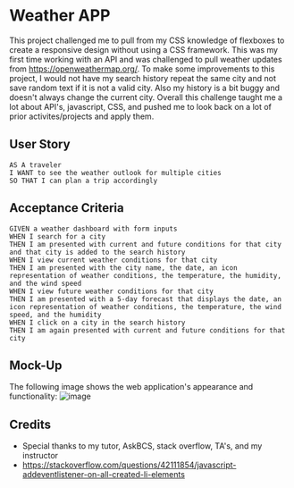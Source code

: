 #  Weather APP
This project challenged me to pull from my CSS knowledge of flexboxes to create a responsive design without using a CSS framework. This was my
first time working with an API and was challenged to pull weather updates from https://openweathermap.org/. To make some improvements to this project, I would not have my search history repeat the same city and not save random text if it is not a valid city. Also my history is a bit buggy and doesn't always change the current city. Overall this challenge taught me a lot about API's, javascript, CSS, and pushed me to look back on a lot of prior activites/projects and apply them. 
## User Story

```
AS A traveler
I WANT to see the weather outlook for multiple cities
SO THAT I can plan a trip accordingly
```
## Acceptance Criteria

```
GIVEN a weather dashboard with form inputs
WHEN I search for a city
THEN I am presented with current and future conditions for that city and that city is added to the search history
WHEN I view current weather conditions for that city
THEN I am presented with the city name, the date, an icon representation of weather conditions, the temperature, the humidity, and the wind speed
WHEN I view future weather conditions for that city
THEN I am presented with a 5-day forecast that displays the date, an icon representation of weather conditions, the temperature, the wind speed, and the humidity
WHEN I click on a city in the search history
THEN I am again presented with current and future conditions for that city
```

## Mock-Up

The following image shows the web application's appearance and functionality:
![image](https://user-images.githubusercontent.com/111102789/203104174-9107111e-e08c-4838-ba00-95c96f79d668.png)


## Credits

* Special thanks to my tutor, AskBCS, stack overflow, TA's, and my instructor
* https://stackoverflow.com/questions/42111854/javascript-addeventlistener-on-all-created-li-elements